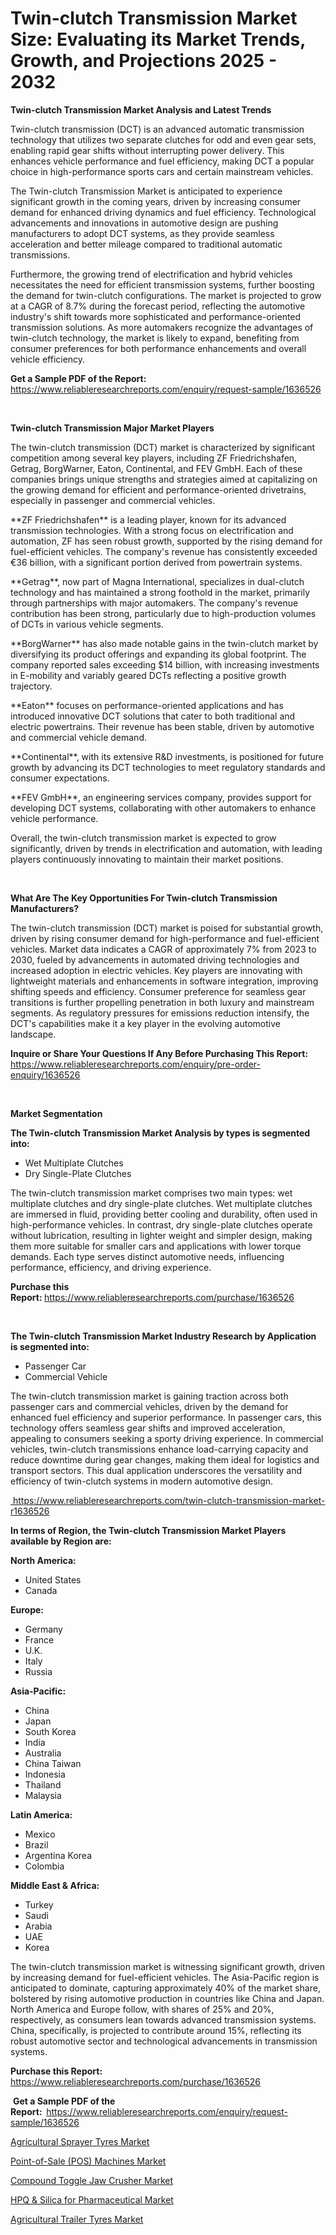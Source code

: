 <p><h1>Twin-clutch Transmission Market Size: Evaluating its Market Trends, Growth, and Projections 2025 - 2032</h1></p><p><strong>Twin-clutch Transmission Market Analysis and Latest Trends</strong></p>
<p><p>Twin-clutch transmission (DCT) is an advanced automatic transmission technology that utilizes two separate clutches for odd and even gear sets, enabling rapid gear shifts without interrupting power delivery. This enhances vehicle performance and fuel efficiency, making DCT a popular choice in high-performance sports cars and certain mainstream vehicles. </p><p>The Twin-clutch Transmission Market is anticipated to experience significant growth in the coming years, driven by increasing consumer demand for enhanced driving dynamics and fuel efficiency. Technological advancements and innovations in automotive design are pushing manufacturers to adopt DCT systems, as they provide seamless acceleration and better mileage compared to traditional automatic transmissions. </p><p>Furthermore, the growing trend of electrification and hybrid vehicles necessitates the need for efficient transmission systems, further boosting the demand for twin-clutch configurations. The market is projected to grow at a CAGR of 8.7% during the forecast period, reflecting the automotive industry's shift towards more sophisticated and performance-oriented transmission solutions. As more automakers recognize the advantages of twin-clutch technology, the market is likely to expand, benefiting from consumer preferences for both performance enhancements and overall vehicle efficiency.</p></p>
<p><strong>Get a Sample PDF of the Report:&nbsp;</strong> <a href="https://www.reliableresearchreports.com/enquiry/request-sample/1636526?utm_campaign=121&utm_medium=2&utm_source=Github&utm_content=ia&utm_term=23032025&utm_id=twin-clutch-transmission">https://www.reliableresearchreports.com/enquiry/request-sample/1636526</a></p>
<p>&nbsp;</p>
<p><strong>Twin-clutch Transmission Major Market Players</strong></p>
<p><p>The twin-clutch transmission (DCT) market is characterized by significant competition among several key players, including ZF Friedrichshafen, Getrag, BorgWarner, Eaton, Continental, and FEV GmbH. Each of these companies brings unique strengths and strategies aimed at capitalizing on the growing demand for efficient and performance-oriented drivetrains, especially in passenger and commercial vehicles.</p><p>**ZF Friedrichshafen** is a leading player, known for its advanced transmission technologies. With a strong focus on electrification and automation, ZF has seen robust growth, supported by the rising demand for fuel-efficient vehicles. The company's revenue has consistently exceeded €36 billion, with a significant portion derived from powertrain systems.</p><p>**Getrag**, now part of Magna International, specializes in dual-clutch technology and has maintained a strong foothold in the market, primarily through partnerships with major automakers. The company's revenue contribution has been strong, particularly due to high-production volumes of DCTs in various vehicle segments.</p><p>**BorgWarner** has also made notable gains in the twin-clutch market by diversifying its product offerings and expanding its global footprint. The company reported sales exceeding $14 billion, with increasing investments in E-mobility and variably geared DCTs reflecting a positive growth trajectory.</p><p>**Eaton** focuses on performance-oriented applications and has introduced innovative DCT solutions that cater to both traditional and electric powertrains. Their revenue has been stable, driven by automotive and commercial vehicle demand.</p><p>**Continental**, with its extensive R&D investments, is positioned for future growth by advancing its DCT technologies to meet regulatory standards and consumer expectations.</p><p>**FEV GmbH**, an engineering services company, provides support for developing DCT systems, collaborating with other automakers to enhance vehicle performance.</p><p>Overall, the twin-clutch transmission market is expected to grow significantly, driven by trends in electrification and automation, with leading players continuously innovating to maintain their market positions.</p></p>
<p>&nbsp;</p>
<p><strong>What Are The Key Opportunities For Twin-clutch Transmission Manufacturers?</strong></p>
<p><p>The twin-clutch transmission (DCT) market is poised for substantial growth, driven by rising consumer demand for high-performance and fuel-efficient vehicles. Market data indicates a CAGR of approximately 7% from 2023 to 2030, fueled by advancements in automated driving technologies and increased adoption in electric vehicles. Key players are innovating with lightweight materials and enhancements in software integration, improving shifting speeds and efficiency. Consumer preference for seamless gear transitions is further propelling penetration in both luxury and mainstream segments. As regulatory pressures for emissions reduction intensify, the DCT's capabilities make it a key player in the evolving automotive landscape.</p></p>
<p><strong>Inquire or Share Your Questions If Any Before Purchasing This Report:</strong> <a href="https://www.reliableresearchreports.com/enquiry/pre-order-enquiry/1636526?utm_campaign=121&utm_medium=2&utm_source=Github&utm_content=ia&utm_term=23032025&utm_id=twin-clutch-transmission">https://www.reliableresearchreports.com/enquiry/pre-order-enquiry/1636526</a></p>
<p>&nbsp;</p>
<p><strong>Market Segmentation</strong></p>
<p><strong>The Twin-clutch Transmission Market Analysis by types is segmented into:</strong></p>
<p><ul><li>Wet Multiplate Clutches</li><li>Dry Single-Plate Clutches</li></ul></p>
<p><p>The twin-clutch transmission market comprises two main types: wet multiplate clutches and dry single-plate clutches. Wet multiplate clutches are immersed in fluid, providing better cooling and durability, often used in high-performance vehicles. In contrast, dry single-plate clutches operate without lubrication, resulting in lighter weight and simpler design, making them more suitable for smaller cars and applications with lower torque demands. Each type serves distinct automotive needs, influencing performance, efficiency, and driving experience.</p></p>
<p><strong>Purchase this Report:&nbsp;</strong><a href="https://www.reliableresearchreports.com/purchase/1636526?utm_campaign=121&utm_medium=2&utm_source=Github&utm_content=ia&utm_term=23032025&utm_id=twin-clutch-transmission">https://www.reliableresearchreports.com/purchase/1636526</a></p>
<p>&nbsp;</p>
<p><strong>The Twin-clutch Transmission Market Industry Research by Application is segmented into:</strong></p>
<p><ul><li>Passenger Car</li><li>Commercial Vehicle</li></ul></p>
<p><p>The twin-clutch transmission market is gaining traction across both passenger cars and commercial vehicles, driven by the demand for enhanced fuel efficiency and superior performance. In passenger cars, this technology offers seamless gear shifts and improved acceleration, appealing to consumers seeking a sporty driving experience. In commercial vehicles, twin-clutch transmissions enhance load-carrying capacity and reduce downtime during gear changes, making them ideal for logistics and transport sectors. This dual application underscores the versatility and efficiency of twin-clutch systems in modern automotive design.</p></p>
<p><a href="https://www.reliableresearchreports.com/twin-clutch-transmission-market-r1636526?utm_campaign=121&utm_medium=2&utm_source=Github&utm_content=ia&utm_term=23032025&utm_id=twin-clutch-transmission">&nbsp;https://www.reliableresearchreports.com/twin-clutch-transmission-market-r1636526</a></p>
<p><strong>In terms of Region, the Twin-clutch Transmission Market Players available by Region are:</strong></p>
<p>
    <p> <strong> North America: </strong>
        <ul>
            <li>United States</li>
            <li>Canada</li>
        </ul>
        </p> 
    <p> <strong> Europe: </strong>
        <ul>
            <li>Germany</li>
            <li>France</li>
            <li>U.K.</li>
            <li>Italy</li>
            <li>Russia</li>
        </ul>
        </p> 
    <p> <strong> Asia-Pacific: </strong>
        <ul>
            <li>China</li>
            <li>Japan</li>
            <li>South Korea</li>
            <li>India</li>
            <li>Australia</li>
            <li>China Taiwan</li>
            <li>Indonesia</li>
            <li>Thailand</li>
            <li>Malaysia</li>
        </ul>
        </p> 
    <p> <strong> Latin America: </strong>
        <ul>
            <li>Mexico</li>
            <li>Brazil</li>
            <li>Argentina Korea</li>
            <li>Colombia</li>
        </ul>
        </p> 
    <p> <strong> Middle East & Africa: </strong>
        <ul>
            <li>Turkey</li>
            <li>Saudi</li>
            <li>Arabia</li>
            <li>UAE</li>
            <li>Korea</li>
        </ul>
    </p>
    </p>
<p><p>The twin-clutch transmission market is witnessing significant growth, driven by increasing demand for fuel-efficient vehicles. The Asia-Pacific region is anticipated to dominate, capturing approximately 40% of the market share, bolstered by rising automotive production in countries like China and Japan. North America and Europe follow, with shares of 25% and 20%, respectively, as consumers lean towards advanced transmission systems. China, specifically, is projected to contribute around 15%, reflecting its robust automotive sector and technological advancements in transmission systems.</p></p>
<p><strong>Purchase this Report: </strong><a href="https://www.reliableresearchreports.com/purchase/1636526?utm_campaign=121&utm_medium=2&utm_source=Github&utm_content=ia&utm_term=23032025&utm_id=twin-clutch-transmission">https://www.reliableresearchreports.com/purchase/1636526</a></p>
<p>&nbsp;<strong>Get a Sample PDF of the Report:&nbsp;&nbsp;</strong><a href="https://www.reliableresearchreports.com/enquiry/request-sample/1636526?utm_campaign=121&utm_medium=2&utm_source=Github&utm_content=ia&utm_term=23032025&utm_id=twin-clutch-transmission">https://www.reliableresearchreports.com/enquiry/request-sample/1636526</a></p>
<p><strong></strong></p>
<p><p><a href="https://github.com/siwerhommer97/Market-Research-Report-List-1/blob/main/agricultural-sprayer-tyres-market.md?utm_campaign=121&utm_medium=2&utm_source=Github&utm_content=ia&utm_term=23032025&utm_id=twin-clutch-transmission">Agricultural Sprayer Tyres Market</a></p><p><a href="https://github.com/tabormahay2f/Market-Research-Report-List-1/blob/main/point-of-sale-pos-machines-market.md?utm_campaign=121&utm_medium=2&utm_source=Github&utm_content=ia&utm_term=23032025&utm_id=twin-clutch-transmission">Point-of-Sale (POS) Machines Market</a></p><p><a href="https://github.com/baatetoshda/Market-Research-Report-List-1/blob/main/compound-toggle-jaw-crusher-market.md?utm_campaign=121&utm_medium=2&utm_source=Github&utm_content=ia&utm_term=23032025&utm_id=twin-clutch-transmission">Compound Toggle Jaw Crusher Market</a></p><p><a href="https://github.com/zdybelzinn/Market-Research-Report-List-1/blob/main/hpq-silica-for-pharmaceutical-market.md?utm_campaign=121&utm_medium=2&utm_source=Github&utm_content=ia&utm_term=23032025&utm_id=twin-clutch-transmission">HPQ & Silica for Pharmaceutical Market</a></p><p><a href="https://github.com/naingbiner7i/Market-Research-Report-List-1/blob/main/agricultural-trailer-tyres-market.md?utm_campaign=121&utm_medium=2&utm_source=Github&utm_content=ia&utm_term=23032025&utm_id=twin-clutch-transmission">Agricultural Trailer Tyres Market</a></p></p>